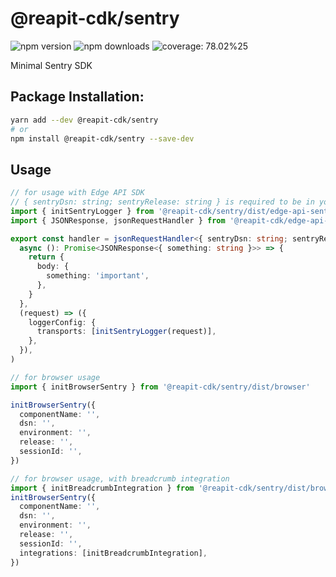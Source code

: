 # @reapit-cdk/sentry


![npm version](https://img.shields.io/npm/v/@reapit-cdk/sentry)
![npm downloads](https://img.shields.io/npm/dm/@reapit-cdk/sentry)
![coverage: 78.02%25](https://img.shields.io/badge/coverage-78.02%25-orange)

Minimal Sentry SDK

## Package Installation:

```sh
yarn add --dev @reapit-cdk/sentry
# or
npm install @reapit-cdk/sentry --save-dev
```

## Usage
```ts
// for usage with Edge API SDK
// { sentryDsn: string; sentryRelease: string } is required to be in your request env
import { initSentryLogger } from '@reapit-cdk/sentry/dist/edge-api-sentry-logger'
import { JSONResponse, jsonRequestHandler } from '@reapit-cdk/edge-api-sdk'

export const handler = jsonRequestHandler<{ sentryDsn: string; sentryRelease: string }>(
  async (): Promise<JSONResponse<{ something: string }>> => {
    return {
      body: {
        something: 'important',
      },
    }
  },
  (request) => ({
    loggerConfig: {
      transports: [initSentryLogger(request)],
    },
  }),
)

// for browser usage
import { initBrowserSentry } from '@reapit-cdk/sentry/dist/browser'

initBrowserSentry({
  componentName: '',
  dsn: '',
  environment: '',
  release: '',
  sessionId: '',
})

// for browser usage, with breadcrumb integration
import { initBreadcrumbIntegration } from '@reapit-cdk/sentry/dist/browser-breadcrumb-integration'
initBrowserSentry({
  componentName: '',
  dsn: '',
  environment: '',
  release: '',
  sessionId: '',
  integrations: [initBreadcrumbIntegration],
})

```